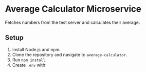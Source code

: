 # Average Calculator Microservice

Fetches numbers from the test server and calculates their average.

## Setup
1. Install Node.js and npm.
2. Clone the repository and navigate to `average-calculator`.
3. Run `npm install`.
4. Create `.env` with:
